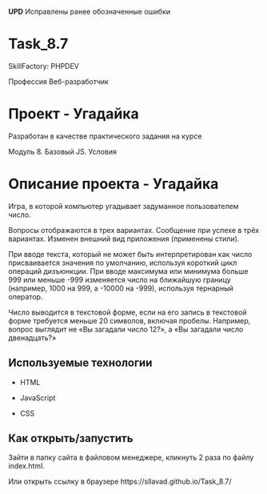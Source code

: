 **UPD**
Исправлены ранее обозначенные ошибки

# Task_8.7

<p>SkillFactory: PHPDEV</p>
Профессия Веб-разработчик

# Проект - Угадайка

Разработан в качестве практического задания на курсе

Модуль 8. Базовый JS. Условия

# Описание проекта - Угадайка

Игра, в которой компьютер угадывает задуманное пользователем число.

Вопросы отображаются в трех вариантах.
Сообщение при успехе в трёх вариантах. Изменен внешний вид приложения (применены стили).

При вводе текста, который не может быть интерпретирован как число присваивается значения по умолчанию, используя короткий цикл операций дизъюнкции.
При вводе максимума или минимума больше 999 или меньше -999 изменяется число на ближайшую границу (например, 1000 на 999, а -10000 на -999), используя тернарный оператор.

Число выводится в текстовой форме, если на его запись в текстовой форме требуется меньше 20 символов, включая пробелы. Например, вопрос выглядит не «Вы загадали число 12?», а «Вы загадали число двенадцать?»

## Используемые технологии

* HTML

* JavaScript 

* CSS 


## Как открыть/запустить

<p>Зайти в папку сайта в файловом менеджере, кликнуть 2 раза по файлу index.html.</p>
Или открыть ссылку в браузере <a>https://sllavad.github.io/Task_8.7/</a>
